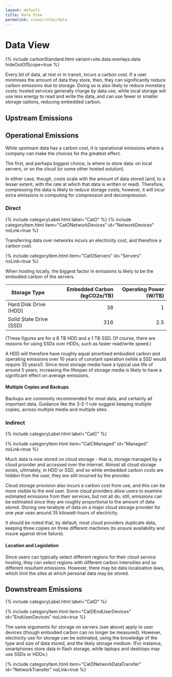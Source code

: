 ```yaml
---
layout: default
title: Data View
permalink: views/roles/data
---
```


# Data View

{% include carbonStandard.html variant=site.data.overlays.data hideOutOfScope=true %}

Every bit of data, at rest or in transit, incurs a carbon cost.
If a user minimises the amount of data they store, then, they can significantly reduce carbon emissions due to storage. Doing so is also likely to reduce monetary costs: hosted services generally charge by data use, while local storage will use less energy to read and write the data, and can use fewer or smaller storage options, reducing embedded carbon.

## Upstream Emissions

## Operational Emissions

While upstream data has a carbon cost, it is operational emissions where a company can make the choices for the greatest effect.

The first, and perhaps biggest choice, is where to store data: on local servers, or on the cloud (or some other hosted solution).

In either case, though, costs scale with the amount of data stored (and, to a lesser extent, with the rate at which that data is written or read). Therefore, compressing the data is likely to reduce storage costs; however, it will incur extra emissions in computing for compression and decompression.

### Direct
{% include categoryLabel.html label="CatO" %}
{% include categoryItem.html item="CatONetworkDevices" id="NetworkDevices" noLink=true %}
<!--This link isn't working -->

Transferring data over networks incurs an electricity cost, and therefore a carbon cost. 

{% include categoryItem.html item="CatOServers" id="Servers" noLink=true %}

When hosting locally, the biggest factor in emissions is likely to be the embodied carbon of the servers.

| Storage Type            | Embedded Carbon (kgCO2e/TB) | Operating Power (W/TB) |
| ----------------------- | --------------------------: | ---------------------: |
| Hard Disk Drive (HDD)   | 38                          | 1                      |
| Solid State Drive (SSD) | 316                         | 2.5                    |

(These figures are for a 8 TB HDD and a 1 TB SSD. Of course, there are reasons for using SSDs over HDDs, such as faster read/write speed.)

A HDD will therefore have roughly equal amortised embodied carbon and operating emissions over 10 years of constant operation (while a SSD would require 35 years!). Since most storage media have a typical use life of around 5 years, increasing the lifespan of storage media is likely to have a significant effect on average emissions. 

#### Multiple Copies and Backups

Backups are commonly recommended for most data, and certainly all important data. Guidance like the 3-2-1 rule suggest keeping multiple copies, across multiple media and multiple sites.

<!--Still looking for good data on e.g. magnetic tape storage-->

### Indirect

{% include categoryLabel.html label="CatC" %}

{% include categoryItem.html item="CatCManaged" id="Managed" noLink=true %}

Much data is now stored on cloud storage - that is, storage managed by a cloud provider and accessed over the internet. Almost all cloud storage exists, ultimately, in HDD or SSD, and so while embedded carbon costs are hidden from the user, they are still incurred by the provider.

Cloud storage provision also incurs a carbon cost from use, and this can be more visible to the end user. Some cloud providers allow users to examine estimated emissions from their services, but not all do; still, emissions can be estimated since they are roughly proportional to the amount of data stored. Storing one terabyte of data on a major cloud storage provider for one year uses around 35 kilowatt-hours of electricity.

It should be noted that, by default, most cloud providers duplicate data, keeping three copies on three different machines (to ensure availability and insure against drive failure).

#### Location and Legislation

Since users can typically select different regions for their cloud service hosting, they can select regions with different carbon intensities and so different resultant emissions. However, there may be data localisation laws, which limit the sites at which personal data may be stored.

## Downstream Emissions

{% include categoryLabel.html label="CatD" %}

{% include categoryItem.html item="CatDEndUserDevices" id="EndUserDevices" noLink=true %}

The same arguments for storage on servers (see above) apply to user devices (though embodied carbon can no longer be measured). However, electricity use for storage can be estimated, using the knowledge of the type and size of data stored, and the likely storage medium. (For instance, smartphones store data in flash storage, while laptops and desktops may use SSDs or HDDs.)

{% include categoryItem.html item="CatDNetworkDataTransfer" id="NetworkTransfer" noLink=true %}

<!--What should we do about references? Footnotes, perhaps?-->
<!--Add links to glossary-->
